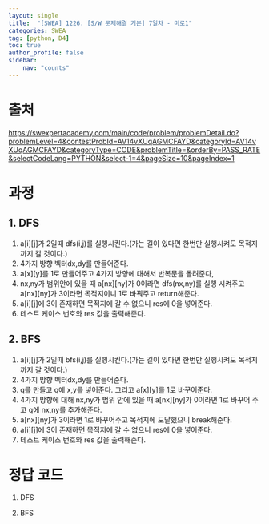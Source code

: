 ```yaml
---
layout: single
title:  "[SWEA] 1226. [S/W 문제해결 기본] 7일차 - 미로1"
categories: SWEA
tag: [python, D4]
toc: true
author_profile: false
sidebar:
    nav: "counts"
---
```


# 출처
<https://swexpertacademy.com/main/code/problem/problemDetail.do?problemLevel=4&contestProbId=AV14vXUqAGMCFAYD&categoryId=AV14vXUqAGMCFAYD&categoryType=CODE&problemTitle=&orderBy=PASS_RATE&selectCodeLang=PYTHON&select-1=4&pageSize=10&pageIndex=1>




  
  
# 과정
## 1. DFS
1. a[i][j]가 2일때 dfs(i,j)를 실행시킨다.(가는 길이 있다면 한번만 실행시켜도 목적지까지 갈 것이다.)
2. 4가지 방향 벡터dx,dy를 만들어준다.
3. a[x][y]를 1로 만들어주고 4가지 방향에 대해서 반복문을 돌려준다,
4. nx,ny가 범위안에 있을 때 a[nx][ny]가 0이라면 dfs(nx,ny)를 실행 시켜주고   
a[nx][ny]가 3이라면 목적지이니 1로 바꿔주고 return해준다.
5. a[i][j]에 3이 존재하면 목적지에 갈 수 없으니 res에 0을 넣어준다.
6. 테스트 케이스 번호와 res 값을 출력해준다.

## 2. BFS
1. a[i][j]가 2일때 bfs(i,j)를 실행시킨다.(가는 길이 있다면 한번만 실행시켜도 목적지까지 갈 것이다.)
2. 4가지 방향 벡터dx,dy를 만들어준다.
3. q를 만들고 q에 x,y를 넣어준다. 그리고 a[x][y]를 1로 바꾸어준다.
4. 4가지 방향에 대해 nx,ny가 범위 안에 있을 때 a[nx][ny]가 0이라면 1로 바꾸어 주고 q에 nx,ny를 추가해준다.
5. a[nx][ny]가 3이라면 1로 바꾸어주고 목적지에 도달했으니 break해준다.
6. a[i][j]에 3이 존재하면 목적지에 갈 수 없으니 res에 0을 넣어준다.
7. 테스트 케이스 번호와 res 값을 출력해준다.




# 정답 코드
1. DFS
<script src="https://gist.github.com/kghees/5fda456d865d59901c20e52f087e80bd.js"></script>
  
    
2. BFS
<script src="https://gist.github.com/kghees/eacccfd37a9e7d78ca8b165b6ab103fa.js"></script>
  
    




